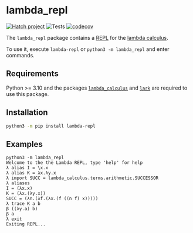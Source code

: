 # lambda_repl

[![Hatch project](https://img.shields.io/badge/%F0%9F%A5%9A-Hatch-4051b5.svg)](https://github.com/pypa/hatch)
![Tests](https://github.com/Deric-W/lambda_repl/actions/workflows/Tests.yaml/badge.svg)
[![codecov](https://codecov.io/gh/Deric-W/lambda_repl/branch/main/graph/badge.svg?token=SU3982mC17)](https://codecov.io/gh/Deric-W/lambda_repl)

The `lambda_repl` package contains a [REPL](https://en.wikipedia.org/wiki/Read%E2%80%93eval%E2%80%93print_loop)
for the [lambda calculus](https://en.wikipedia.org/wiki/Lambda_calculus).

To use it, execute `lambda-repl` or `python3 -m lambda_repl` and enter commands.

## Requirements

Python >= 3.10 and the packages [`lambda_calculus`](https://github.com/Deric-W/lambda_calculus)
and [`lark`](https://github.com/lark-parser/lark) are required to use this package.

## Installation

```sh
python3 -m pip install lambda-repl
```

## Examples

```
python3 -m lambda_repl
Welcome to the the Lambda REPL, type 'help' for help
λ alias I = \x.x
λ alias K = λx.λy.x
λ import SUCC = lambda_calculus.terms.arithmetic.SUCCESSOR
λ aliases
I = (λx.x)
K = (λx.(λy.x))
SUCC = (λn.(λf.(λx.(f ((n f) x)))))
λ trace K a b
β ((λy.a) b)
β a
λ exit
Exiting REPL...
```
